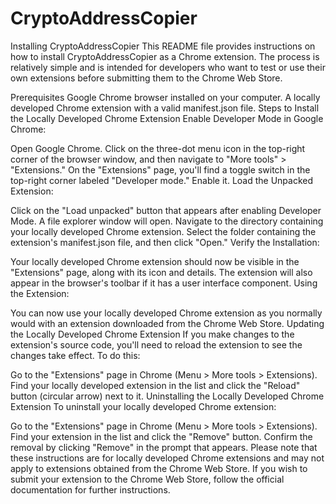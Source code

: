 # CryptoAddressCopier

Installing CryptoAddressCopier
This README file provides instructions on how to install CryptoAddressCopier as a Chrome extension. The process is relatively simple and is intended for developers who want to test or use their own extensions before submitting them to the Chrome Web Store.

Prerequisites
Google Chrome browser installed on your computer.
A locally developed Chrome extension with a valid manifest.json file.
Steps to Install the Locally Developed Chrome Extension
Enable Developer Mode in Google Chrome:

Open Google Chrome.
Click on the three-dot menu icon in the top-right corner of the browser window, and then navigate to "More tools" > "Extensions."
On the "Extensions" page, you'll find a toggle switch in the top-right corner labeled "Developer mode." Enable it.
Load the Unpacked Extension:

Click on the "Load unpacked" button that appears after enabling Developer Mode.
A file explorer window will open. Navigate to the directory containing your locally developed Chrome extension.
Select the folder containing the extension's manifest.json file, and then click "Open."
Verify the Installation:

Your locally developed Chrome extension should now be visible in the "Extensions" page, along with its icon and details.
The extension will also appear in the browser's toolbar if it has a user interface component.
Using the Extension:

You can now use your locally developed Chrome extension as you normally would with an extension downloaded from the Chrome Web Store.
Updating the Locally Developed Chrome Extension
If you make changes to the extension's source code, you'll need to reload the extension to see the changes take effect. To do this:

Go to the "Extensions" page in Chrome (Menu > More tools > Extensions).
Find your locally developed extension in the list and click the "Reload" button (circular arrow) next to it.
Uninstalling the Locally Developed Chrome Extension
To uninstall your locally developed Chrome extension:

Go to the "Extensions" page in Chrome (Menu > More tools > Extensions).
Find your extension in the list and click the "Remove" button.
Confirm the removal by clicking "Remove" in the prompt that appears.
Please note that these instructions are for locally developed Chrome extensions and may not apply to extensions obtained from the Chrome Web Store. If you wish to submit your extension to the Chrome Web Store, follow the official documentation for further instructions.
